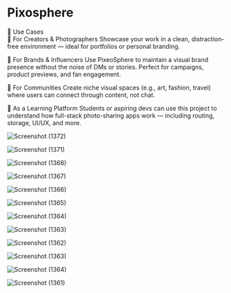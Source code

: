 # Pixosphere

📸 Use Cases  
🔹 For Creators & Photographers
Showcase your work in a clean, distraction-free environment — ideal for portfolios or personal branding.

🔹 For Brands & Influencers
Use PixeoSphere to maintain a visual brand presence without the noise of DMs or stories. Perfect for campaigns, product previews, and fan engagement.

🔹 For Communities
Create niche visual spaces (e.g., art, fashion, travel) where users can connect through content, not chat.

🔹 As a Learning Platform
Students or aspiring devs can use this project to understand how full-stack photo-sharing apps work — including routing, storage, UI/UX, and more.


![Screenshot (1372)](https://github.com/Kushmathur1206/PixeoSphere/assets/99969817/42dab982-2a90-400e-ad5f-c44a861d6388)

![Screenshot (1371)](https://github.com/Kushmathur1206/PixeoSphere/assets/99969817/49116db4-8b29-4214-b072-e7c9b5c9c21b)

![Screenshot (1368)](https://github.com/Kushmathur1206/PixeoSphere/assets/99969817/262a1739-5989-4996-94be-452933530c3c)

![Screenshot (1367)](https://github.com/Kushmathur1206/PixeoSphere/assets/99969817/30bd1843-c385-42e6-acd2-24af3e341fe8)

![Screenshot (1366)](https://github.com/Kushmathur1206/PixeoSphere/assets/99969817/7f627e8c-7507-46f4-9384-689ac59aa0a5)

![Screenshot (1365)](https://github.com/Kushmathur1206/PixeoSphere/assets/99969817/e68e80b9-00fd-4581-b105-1ba9ec3f75c8)

![Screenshot (1364)](https://github.com/Kushmathur1206/PixeoSphere/assets/99969817/383de3b4-6331-486f-9d87-68fa61d47335)

![Screenshot (1363)](https://github.com/Kushmathur1206/PixeoSphere/assets/99969817/f4a7b7b4-e321-4398-9c40-8c7017964bfb)

![Screenshot (1362)](https://github.com/Kushmathur1206/PixeoSphere/assets/99969817/3438af8b-a5aa-4495-9429-a8e932ea3d0e)

![Screenshot (1363)](https://github.com/Kushmathur1206/PixeoSphere/assets/99969817/6cada385-32f1-44a4-b5d3-b39b370f9a9d)

![Screenshot (1364)](https://github.com/Kushmathur1206/PixeoSphere/assets/99969817/a7916859-af4b-4dfb-ad1d-eeb408ec4d56)

![Screenshot (1361)](https://github.com/Kushmathur1206/PixeoSphere/assets/99969817/f37a8acb-00d0-4ab4-b12d-010f9d6905ac)
